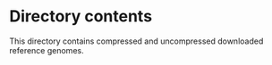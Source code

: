 # Directory contents

This directory contains compressed and uncompressed downloaded reference genomes.
